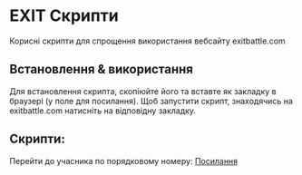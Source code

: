# EXIT Скрипти
Корисні скрипти для спрощення використання вебсайту exitbattle.com

## Встановлення & використання
Для встановлення скрипта, скопіюйте його та вставте як закладку в браузері (у поле для посилання).
Щоб запустити скрипт, знаходячись на exitbattle.com натисніть на відповідну закладку.

## Скрипти:
Перейти до учасника по порядковому номеру: [Посилання](./goToNumber.js)
